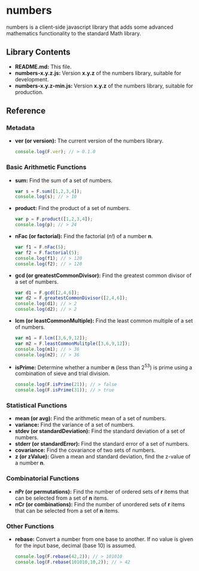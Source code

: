 numbers
=======

numbers is a client-side javascript library that adds some advanced mathematics functionality to the standard Math library.

Library Contents
-------
- **README.md:** This file.
- **numbers-x.y.z.js:** Version **x.y.z** of the numbers library, suitable for development.
- **numbers-x.y.z-min.js:** Version **x.y.z** of the numbers library, suitable for production.

Reference
-------
### Metadata
- **ver (or version):** The current version of the numbers library.

  ```JavaScript
  console.log(F.ver); // > 0.1.0
  ```

### Basic Arithmetic Functions
- **sum:** Find the sum of a set of numbers.
         
  ```JavaScript
  var s = F.sum([1,2,3,4]);
  console.log(s); // > 10
  ```

- **product:** Find the product of a set of numbers.
  
  ```JavaScript
  var p = F.product([1,2,3,4]);
  console.log(p); // > 24
  ```

- **nFac (or factorial):** Find the factorial (_n!_) of a number **n**.

  ```JavaScript
  var f1 = F.nFac(5);
  var f2 = F.factorial(5);
  console.log(f1); // > 120
  console.log(f2); // > 120
  ```
  
- **gcd (or greatestCommonDivisor):** Find the greatest common divisor of a set of numbers.
  
  ```JavaScript
  var d1 = F.gcd([2,4,6]);
  var d2 = F.greatestCommonDivisor([2,4,6]);
  console.log(d1); // > 2
  console.log(d2); // > 2
  ```

- **lcm (or leastCommonMultiple):** Find the least common multiple of a set of numbers.
 
  ```JavaScript
  var m1 = F.lcm([3,6,9,12]);
  var m2 = F.leastCommonMulitple([3,6,9,12]);
  console.log(m1); // > 36
  console.log(m2); // > 36
  ```

- **isPrime:** Determine whether a number **n** (less than 2<sup>53</sup>) is prime using a combination of sieve and trial division.

  ```JavaScript
  console.log(F.isPrime(21)); // > false
  console.log(F.isPrime(31)); // > true
  ```

### Statistical Functions
- **mean (or avg):** Find the arithmetic mean of a set of numbers.
- **variance:** Find the variance of a set of numbers.
- **stdev (or standardDeviation):** Find the standard deviation of a set of numbers.
- **stderr (or standardError):** Find the standard error of a set of numbers.
- **covariance:** Find the covariance of two sets of numbers.
- **z (or zValue):** Given a mean and standard deviation, find the z-value of a number **n**.

### Combinatorial Functions
- **nPr (or permutations):** Find the number of ordered sets of **r** items that can be selected from a set of **n** items.
- **nCr (or combinations):** Find the number of unordered sets of **r** items that can be selected from a set of **n** items.

### Other Functions
- **rebase:** Convert a number from one base to another. If no value is given for the input base, decimal (base 10) is assumed.

  ```JavaScript
  console.log(F.rebase(42,2)); // > 101010
  console.log(F.rebase(101010,10,2)); // > 42
  ```

